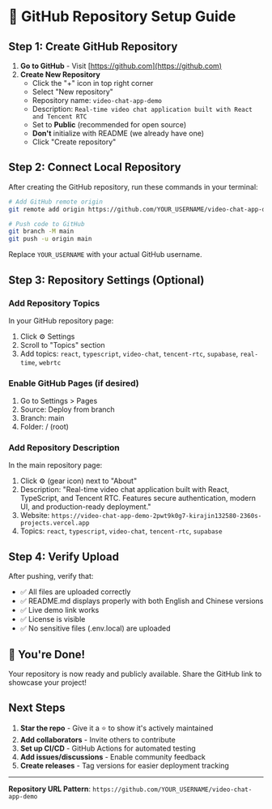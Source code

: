 # 🚀 GitHub Repository Setup Guide

## Step 1: Create GitHub Repository

1. **Go to GitHub** - Visit [https://github.com](https://github.com)
2. **Create New Repository**
   - Click the "+" icon in top right corner
   - Select "New repository"
   - Repository name: `video-chat-app-demo`
   - Description: `Real-time video chat application built with React and Tencent RTC`
   - Set to **Public** (recommended for open source)
   - **Don't** initialize with README (we already have one)
   - Click "Create repository"

## Step 2: Connect Local Repository

After creating the GitHub repository, run these commands in your terminal:

```bash
# Add GitHub remote origin
git remote add origin https://github.com/YOUR_USERNAME/video-chat-app-demo.git

# Push code to GitHub
git branch -M main
git push -u origin main
```

Replace `YOUR_USERNAME` with your actual GitHub username.

## Step 3: Repository Settings (Optional)

### Add Repository Topics
In your GitHub repository page:
1. Click ⚙️ Settings
2. Scroll to "Topics" section  
3. Add topics: `react`, `typescript`, `video-chat`, `tencent-rtc`, `supabase`, `real-time`, `webrtc`

### Enable GitHub Pages (if desired)
1. Go to Settings > Pages
2. Source: Deploy from branch
3. Branch: main
4. Folder: / (root)

### Add Repository Description
In the main repository page:
1. Click ⚙️ (gear icon) next to "About"
2. Description: "Real-time video chat application built with React, TypeScript, and Tencent RTC. Features secure authentication, modern UI, and production-ready deployment."
3. Website: `https://video-chat-app-demo-2pwt9k0g7-kirajin132580-2360s-projects.vercel.app`
4. Topics: `react`, `typescript`, `video-chat`, `tencent-rtc`, `supabase`

## Step 4: Verify Upload

After pushing, verify that:
- ✅ All files are uploaded correctly
- ✅ README.md displays properly with both English and Chinese versions
- ✅ Live demo link works
- ✅ License is visible
- ✅ No sensitive files (.env.local) are uploaded

## 🎉 You're Done!

Your repository is now ready and publicly available. Share the GitHub link to showcase your project!

## Next Steps

1. **Star the repo** - Give it a ⭐ to show it's actively maintained
2. **Add collaborators** - Invite others to contribute
3. **Set up CI/CD** - GitHub Actions for automated testing
4. **Add issues/discussions** - Enable community feedback
5. **Create releases** - Tag versions for easier deployment tracking

---

**Repository URL Pattern**: `https://github.com/YOUR_USERNAME/video-chat-app-demo`
